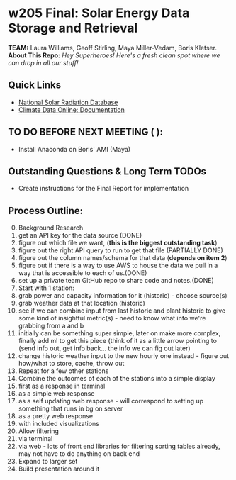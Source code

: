 # w205 Final: Solar Energy Data Storage and Retrieval
__TEAM:__ Laura Williams, Geoff Stirling, Maya Miller-Vedam, Boris Kletser.  
__About This Repo:__ _Hey Superheroes! Here's a fresh clean spot where we can drop in all our stuff!_ 

## Quick Links
* [National Solar Radiation Database](https://www.ncdc.noaa.gov/data-access/land-based-station-data/land-based-datasets/solar-radiation)
* [Climate Data Online: Documentation](http://www.ncdc.noaa.gov/cdo-web/webservices/v2#gettingStarted)

## TO DO BEFORE NEXT MEETING ( ):
* Install Anaconda on Boris' AMI (Maya)


## Outstanding Questions & Long Term TODOs
* Create instructions for the Final Report for implementation

## Process Outline:
0. Background Research
  1. get an API key for the data source (DONE)
  2. figure out which file we want, (__this is the biggest outstanding task__)
  3. figure out the right API query to run to get that file (PARTIALLY DONE)
  4. figure out the column names/schema for that data (__depends on item 2__)
  5. figure out if there is a way to use AWS to house the data we pull in a way that is accessible to each of us.(DONE)
  6. set up a private team GitHub repo to share code and notes.(DONE)
1. Start with 1 station:  
  1. grab power and capacity information for it (historic)
    -  choose source(s)
  1. grab weather data at that location (historic)
  1. see if we can combine input from last historic and plant historic to give some kind of insightful metric(s)
    - need to know what info we're grabbing from a and b 
  1. initially can be something super simple, later on make more complex, finally add ml to get this piece (think of it as a little arrow pointing to (send info out, get info back... the info we can fig out later)
  1. change historic weather input to the new hourly one instead
    - figure out how/what to store, cache, throw out
2. Repeat for a few other stations
3. Combine the outcomes of each of the stations into a simple display
  1. first as a response in terminal
  1. as a simple web response
  1. as a self updating web response
    - will correspond to setting up something that runs in bg on server
  1. as a pretty web response 
  1. with included visualizations
4. Allow filtering
  1. via terminal
  1. via web
    - lots of front end libraries for filtering sorting tables already, may not have to do anything on back end
5. Expand to larger set
6. Build presentation around it
